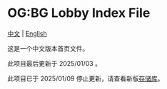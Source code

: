 # OG:BG Lobby Index File

[中文](CN-Readme.md) | [English](EN-Readme.md)

这是一个中文版本首页文件。

此项目最后更新于 2025/01/03 。

此项目已于 2025/01/09 停止更新，请查看新版[存储库](https://github.com/wtbdev/pg2017_temp_ui)。

